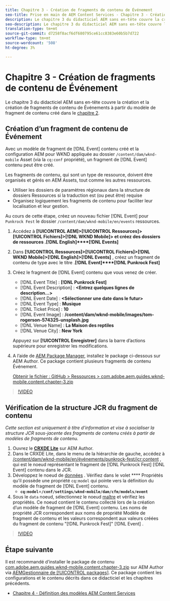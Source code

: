 ```yaml
---
title: Chapitre 3 - Création de fragments de contenu de Événement
seo-title: Prise en main de AEM Content Services - Chapitre 3 - Création de fragments de contenu de Événement
description: Le chapitre 3 du didacticiel AEM sans en-tête couvre la création et la création de fragments de contenu de Événement à partir du modèle de fragment de contenu créé dans le chapitre 2.
seo-description: Le chapitre 3 du didacticiel AEM sans en-tête couvre la création et la création de fragments de contenu de Événement à partir du modèle de fragment de contenu créé dans le chapitre 2.
translation-type: tm+mt
source-git-commit: d7258f8acf6df680795ce61cc8383e60b5b7d722
workflow-type: tm+mt
source-wordcount: '508'
ht-degree: 3%

---
```



# Chapitre 3 - Création de fragments de contenu de Événement

Le chapitre 3 du didacticiel AEM sans en-tête couvre la création et la création de fragments de contenu de Événements à partir du modèle de fragment de contenu créé dans le [chapitre 2](./chapter-2.md).

## Création d’un fragment de contenu de Événement

Avec un modèle de fragment de [!DNL Event] contenu créé et la configuration AEM pour WKND appliquée au dossier `/content/dam/wknd-mobile` Asset (via la `cq:conf` propriété), un fragment de [!DNL Event] contenu peut être créé.

Les fragments de contenu, qui sont un type de ressource, doivent être organisés et gérés en AEM Assets, tout comme les autres ressources.

* Utiliser les dossiers de paramètres régionaux dans la structure de dossiers Ressources si la traduction est (ou peut être) requise
* Organisez logiquement les fragments de contenu pour faciliter leur localisation et leur gestion.

Au cours de cette étape, créez un nouveau fichier [!DNL Event] pour `Punkrock Fest` le dossier `/content/dam/wknd-mobile/en/events` ressources.

1. Accédez à **[!UICONTROL AEM]>[!UICONTROL Ressources]>[!UICONTROL Fichiers]>[!DNL WKND Mobile]>  et créez des dossiers de ressources .[!DNL English]****[!DNL Events]**
1. Dans **[!UICONTROL Ressources]>[!UICONTROL Fichiers]>[!DNL WKND Mobile]>[!DNL English]>[!DNL Events]** , créez un fragment de contenu de type  avec le titre .**[!DNL Event]****[!DNL Punkrock Fest]**
1. Créez le fragment de [!DNL Event] contenu que vous venez de créer.

   * [!DNL Event Title] : **[!DNL Punkrock Fest]**
   * [!DNL Event Description] : **&lt;Entrez quelques lignes de description...>**
   * [!DNL Event Date] : **&lt;Sélectionner une date dans le futur>**
   * [!DNL Event Type] : **Musique**
   * [!DNL Ticket Price] : **10**
   * [!DNL Event Image] : **/content/dam/wknd-mobile/images/tom-rogerson-574325-unsplash.jpg**
   * [!DNL Venue Name] : **La Maison des reptiles**
   * [!DNL Venue City] : **New York**

   Appuyez sur **[!UICONTROL Enregistrer]** dans la barre d’actions supérieure pour enregistrer les modifications.

1. A l’aide de [AEM Package Manager](http://localhost:4502/crx/packmgr/index.jsp), installez le package ci-dessous sur AEM Author. Ce package contient plusieurs fragments de contenu Événement.

   [Obtenir le fichier : GitHub > Ressources > com.adobe.aem.guides.wknd-mobile.content.chapter-3.zip](https://github.com/adobe/aem-guides-wknd-mobile/releases/latest)

>[!VIDEO](https://video.tv.adobe.com/v/28338/?quality=12&learn=on)

## Vérification de la structure JCR du fragment de contenu

*Cette section est uniquement à titre d’information et vise à socialiser la structure JCR sous-jacente des fragments de contenu créés à partir de modèles de fragments de contenu.*

1. Ouvrez le **[CRXDE Lite](http://localhost:4502/crx/de/index.jsp)** sur AEM Author.
1. Dans le CRXDE Lite, dans le menu de la hiérarchie de gauche, accédez à [/content/dam/wknd-mobile/en/événements/punkrock-fest/jcr:content](http://localhost:4502/crx/de/index.jsp#/content/dam/wknd-mobile/en/events/punkrock-fest/jcr:content) , qui est le noeud représentant le fragment de [!DNL Punkrock Fest] [!DNL Event] contenu dans le JCR.
1. Développez le noeud de [données](http://localhost:4502/crx/de/index.jsp#/content/dam/wknd-mobile/en/events/punkrock-fest/jcr:content/data/master) .
Vérifiez dans le volet **** Propriétés qu’il possède une propriété `cq:model` qui pointe vers la définition du modèle de fragment de [!DNL Event] contenu.
   * **`cq:model`**=**`/conf/settings/wknd-mobile/dam/cfm/models/event`**
1. Sous le `data` noeud, sélectionnez le noeud [maître](http://localhost:4502/crx/de/index.jsp#/content/dam/wknd-mobile/en/events/punkrock-fest/jcr:content/data/master) et vérifiez les propriétés. Ce noeud contient le contenu collecté lors de la création d’un modèle de fragment de [!DNL Event] contenu. Les noms de propriété JCR correspondent aux noms de propriété Modèle de fragment de contenu et les valeurs correspondent aux valeurs créées du fragment de contenu &quot;[!DNL Punkrock Fest]&quot; [!DNL Event] .

>[!VIDEO](https://video.tv.adobe.com/v/28356/?quality=12&learn=on)

## Étape suivante

Il est recommandé d’installer le package de contenu [com.adobe.aem.guides.wknd-mobile.content.chapter-3.zip](https://github.com/adobe/aem-guides-wknd-mobile/releases/latest) sur AEM Author via [AEMGestionnaire de [!UICONTROL packages]](http://localhost:4502/crx/packmgr/index.jsp). Ce package contient les configurations et le contenu décrits dans ce didacticiel et les chapitres précédents.

* [Chapitre 4 - Définition des modèles AEM Content Services](./chapter-4.md)
